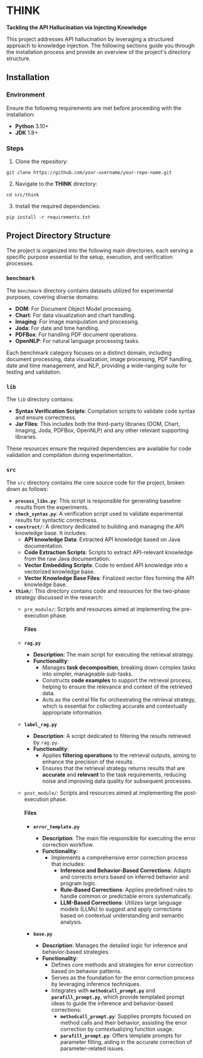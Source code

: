 # THINK

**Tackling the API Hallucination via Injecting Knowledge**

This project addresses API hallucination by leveraging a structured approach to knowledge injection. The following sections guide you through the installation process and provide an overview of the project's directory structure.

## Installation

### Environment

Ensure the following requirements are met before proceeding with the installation:
- **Python** 3.10+
- **JDK** 1.8+

### Steps

1. Clone the repository:
```
git clone https://github.com/your-username/your-repo-name.git
```
2. Navigate to the **THINK** directory:
```
cd src/think
```
3. Install the required dependencies:
```
pip install -r requirements.txt
```
## Project Directory Structure

The project is organized into the following main directories, each serving a specific purpose essential to the setup, execution, and verification processes.

### `benchmark`

The `benchmark` directory contains datasets utilized for experimental purposes, covering diverse domains:

- **DOM**: For Document Object Model processing.
- **Chart**: For data visualization and chart handling.
- **Imaging**: For image manipulation and processing.
- **Joda**: For date and time handling.
- **PDFBox**: For handling PDF document operations.
- **OpenNLP**: For natural language processing tasks.

Each benchmark category focuses on a distinct domain, including document processing, data visualization, image processing, PDF handling, date and time management, and NLP, providing a wide-ranging suite for testing and validation.

### `lib`

The `lib` directory contains:

- **Syntax Verification Scripts**: Compilation scripts to validate code syntax and ensure correctness.
- **Jar Files**: This includes both the third-party libraries (DOM, Chart, Imaging, Joda, PDFBox, OpenNLP) and any other relevant supporting libraries.

These resources ensure the required dependencies are available for code validation and compilation during experimentation.

### `src`

The `src` directory contains the core source code for the project, broken down as follows:

- **`process_libs.py`**: This script is responsible for generating baseline results from the experiments.
- **`check_syntax.py`**: A verification script used to validate experimental results for syntactic correctness.
- **`construct/`**: A directory dedicated to building and managing the API knowledge base. It includes:
    - **API knowledge Data**: Extracted API knowledge based on Java documentation.
    - **Code Extraction Scripts**: Scripts to extract API-relevant knowledge from the raw Java documentation.
    - **Vector Embedding Scripts**: Code to embed API knowledge into a vectorized knowledge base.
    - **Vector Knowledge Base Files**: Finalized vector files forming the API knowledge base.
- **`think/`**: This directory contains code and resources for the two-phase strategy discussed in the research:
    - `pre_module/`: Scripts and resources aimed at implementing the pre-execution phase.
      #### Files
    - **`rag.py`**
      - **Description**: The main script for executing the retrieval strategy.
      - **Functionality**: 
        - Manages **task decomposition**, breaking down complex tasks into simpler, manageable sub-tasks.
        - Constructs **code examples** to support the retrieval process, helping to ensure the relevance and context of the retrieved data.
        - Acts as the central file for orchestrating the retrieval strategy, which is essential for collecting accurate and contextually appropriate information.
    
    - **`label_rag.py`**
      - **Description**: A script dedicated to filtering the results retrieved by `rag.py`.
      - **Functionality**: 
        - Applies **filtering operations** to the retrieval outputs, aiming to enhance the precision of the results.
        - Ensures that the retrieval strategy returns results that are **accurate** and **relevant** to the task requirements, reducing noise and improving data quality for subsequent processes.


    - `post_module/`: Scripts and resources aimed at implementing the post-execution phase.
       #### Files
        - **`error_template.py`**
          - **Description**: The main file responsible for executing the error correction workflow.
          - **Functionality**:
            - Implements a comprehensive error correction process that includes:
              - **Inference and Behavior-Based Corrections**: Adapts and corrects errors based on inferred behavior and program logic.
              - **Rule-Based Corrections**: Applies predefined rules to handle common or predictable errors systematically.
              - **LLM-Based Corrections**: Utilizes large language models (LLMs) to suggest and apply corrections based on contextual understanding and semantic analysis.
        
        - **`base.py`**
          - **Description**: Manages the detailed logic for inference and behavior-based strategies.
          - **Functionality**:
            - Defines core methods and strategies for error correction based on behavior patterns.
            - Serves as the foundation for the error correction process by leveraging inference techniques.
            - Integrates with **`methodcall_prompt.py`** and **`parafill_prompt.py`**, which provide templated prompt ideas to guide the inference and behavior-based corrections:
              - **`methodcall_prompt.py`**: Supplies prompts focused on method calls and their behavior, assisting the error correction by contextualizing function usage.
              - **`parafill_prompt.py`**: Offers template prompts for parameter filling, aiding in the accurate correction of parameter-related issues.
 
